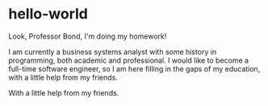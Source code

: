# hello-world
Look, Professor Bond, I'm doing my homework!

I am currently a business systems analyst with some history in programming, both academic and professional. I would like to become a full-time software engineer, so I am here filling in the gaps of my education, with a little help from my friends.

With a little help from my friends.
